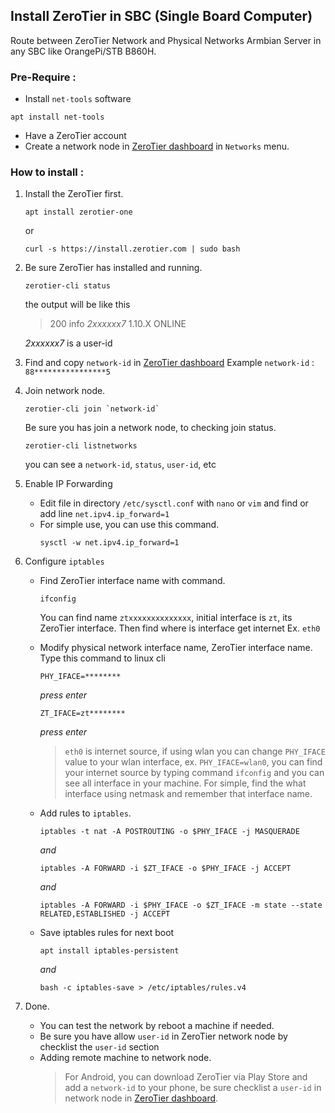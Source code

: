 ## Install ZeroTier in SBC (Single Board Computer)

Route between ZeroTier Network and Physical Networks Armbian Server in any SBC like OrangePi/STB B860H.

### Pre-Require :
- Install `net-tools` software
```
apt install net-tools
```
- Have a ZeroTier account
- Create a network node in [ZeroTier dashboard](https://my.zerotier.com/) in `Networks` menu.

### How to install :

1. Install the ZeroTier first.
   ```
   apt install zerotier-one
   ```
   or
   ```
   curl -s https://install.zerotier.com | sudo bash
   ```
2. Be sure ZeroTier has installed and running.
   ```
   zerotier-cli status
   ```
   the output will be like this
   > 200 info *2xxxxxx7* 1.10.X ONLINE

   *2xxxxxx7* is a user-id
3. Find and copy `network-id` in [ZeroTier dashboard](https://my.zerotier.com/)
   Example `network-id` : `88****************5`
4. Join network node.
   ```
   zerotier-cli join `network-id`
   ```
   Be sure you has join a network node, to checking join status.
   ```
   zerotier-cli listnetworks
   ```
   you can see a `network-id`, `status`, `user-id`, etc

5. Enable IP Forwarding
   - Edit file in directory `/etc/sysctl.conf` with `nano` or `vim` and find or add line `net.ipv4.ip_forward=1`
   - For simple use, you can use this command.
     ```
     sysctl -w net.ipv4.ip_forward=1
     ```

6. Configure `iptables`
   - Find ZeroTier interface name with command.
     ```
     ifconfig
     ```
     You can find name `ztxxxxxxxxxxxxxx`, initial interface is `zt`, its ZeroTier interface. Then find where is interface get internet Ex. `eth0`
   - Modify physical network interface name, ZeroTier interface name. Type this command to linux cli
     ```
     PHY_IFACE=********
     ```
     _press enter_
     ```
     ZT_IFACE=zt********
     ```
     _press enter_
     
     > `eth0` is internet source, if using wlan you can change `PHY_IFACE` value to your wlan interface, ex. `PHY_IFACE=wlan0`, you can find your internet source by typing command `ifconfig` and you can see all interface in your machine. For simple, find the what interface using netmask and remember that interface name.
   - Add rules to `iptables`.
     ```
     iptables -t nat -A POSTROUTING -o $PHY_IFACE -j MASQUERADE
     ```
     _and_
     ```
     iptables -A FORWARD -i $ZT_IFACE -o $PHY_IFACE -j ACCEPT
     ```
     _and_
     ```
     iptables -A FORWARD -i $PHY_IFACE -o $ZT_IFACE -m state --state RELATED,ESTABLISHED -j ACCEPT
     ```

   - Save iptables rules for next boot
     ```
     apt install iptables-persistent
     ```
     _and_
     ```
     bash -c iptables-save > /etc/iptables/rules.v4
     ```
7. Done.
   
   - You can test the network by reboot a machine if needed.
   - Be sure you have allow `user-id` in ZeroTier network node by checklist the `user-id` section
   - Adding remote machine to network node.
     > For Android, you can download ZeroTier via Play Store and add a `network-id` to your phone, be sure checklist a `user-id` in network node in [ZeroTier dashboard](https://my.zerotier.com/).
